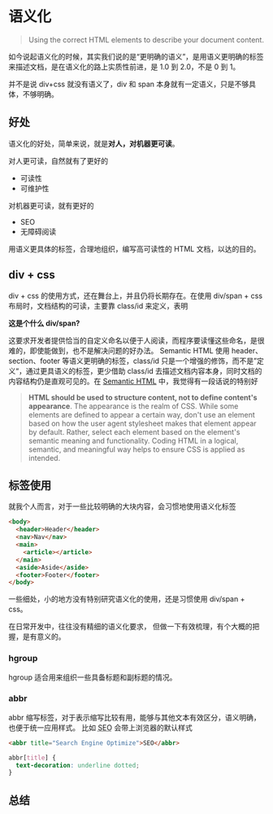# 语义化

> Using the correct HTML elements to describe your document content.

如今说起语义化的时候，其实我们说的是“更明确的语义”，是用语义更明确的标签来描述文档，是在语义化的路上实质性前进，是 1.0 到 2.0，不是 0 到 1。

并不是说 div+css 就没有语义了，div 和 span 本身就有一定语义，只是不够具体，不够明确。

## 好处

语义化的好处，简单来说，就是**对人，对机器更可读**。

对人更可读，自然就有了更好的

- 可读性
- 可维护性

对机器更可读，就有更好的

- SEO
- 无障碍阅读

用语义更具体的标签，合理地组织，编写高可读性的 HTML 文档，以达的目的。

## div + css

div + css 的使用方式，还在舞台上，并且仍将长期存在。在使用 div/span + css 布局时，文档结构的可读，主要靠 class/id 来定义，表明

**这是个什么 div/span?**

这要求开发者提供恰当的自定义命名以便于人阅读，而程序要读懂这些命名，是很难的，即使能做到，也不是解决问题的好办法。
Semantic HTML 使用 header、section、footer 等语义更明确的标签，class/id 只是一个增强的修饰，而不是”定义“，通过更具语义的标签，更少借助 class/id 去描述文档内容本身，同时文档的内容结构仍是直观可见的。在 [Semantic HTML](https://web.dev/learn/html/semantic-html/) 中，我觉得有一段话说的特别好

> **HTML should be used to structure content, not to define content's appearance**. The appearance is the realm of CSS. While some elements are defined to appear a certain way, don't use an element based on how the user agent stylesheet makes that element appear by default. Rather, select each element based on the element's semantic meaning and functionality. Coding HTML in a logical, semantic, and meaningful way helps to ensure CSS is applied as intended.

## 标签使用

就我个人而言，对于一些比较明确的大块内容，会习惯地使用语义化标签

```html
<body>
  <header>Header</header>
  <nav>Nav</nav>
  <main>
    <article></article>
  </main>
  <aside>Aside</aside>
  <footer>Footer</footer>
</body>
```

一些细处，小的地方没有特别研究语义化的使用，还是习惯使用 div/span + css。

在日常开发中，往往没有精细的语义化要求，
但做一下有效梳理，有个大概的把握，是有意义的。

### hgroup

hgroup 适合用来组织一些具备标题和副标题的情况。

### abbr

abbr 缩写标签，对于表示缩写比较有用，能够与其他文本有效区分，语义明确，也便于统一应用样式。
比如 <abbr title="Search Engine Optimize">SEO</abbr> 会带上浏览器的默认样式

```html
<abbr title="Search Engine Optimize">SEO</abbr>
```

```css title="Chrome user agent stylesheet"
abbr[title] {
  text-decoration: underline dotted;
}
```

## 总结
